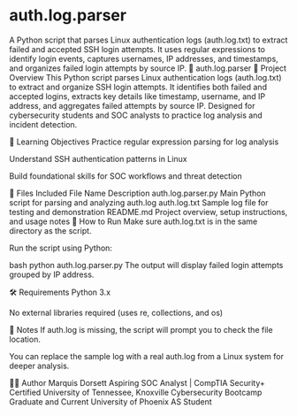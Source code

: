 # auth.log.parser
A Python script that parses Linux authentication logs (auth.log.txt) to extract failed and accepted SSH login attempts. It uses regular expressions to identify login events, captures usernames, IP addresses, and timestamps, and organizes failed login attempts by source IP. 
🔐 auth.log.parser
📌 Project Overview
This Python script parses Linux authentication logs (auth.log.txt) to extract and organize SSH login attempts. It identifies both failed and accepted logins, extracts key details like timestamp, username, and IP address, and aggregates failed attempts by source IP. Designed for cybersecurity students and SOC analysts to practice log analysis and incident detection.

🧠 Learning Objectives
Practice regular expression parsing for log analysis

Understand SSH authentication patterns in Linux

Build foundational skills for SOC workflows and threat detection

📂 Files Included
File Name	Description
auth.log.parser.py	Main Python script for parsing and analyzing auth.log
auth.log.txt	Sample log file for testing and demonstration
README.md	Project overview, setup instructions, and usage notes
🚀 How to Run
Make sure auth.log.txt is in the same directory as the script.

Run the script using Python:

bash
python auth.log.parser.py
The output will display failed login attempts grouped by IP address.

🛠️ Requirements
Python 3.x

No external libraries required (uses re, collections, and os)

📎 Notes
If auth.log is missing, the script will prompt you to check the file location.

You can replace the sample log with a real auth.log from a Linux system for deeper analysis.

🧑‍💻 Author
Marquis Dorsett Aspiring SOC Analyst | CompTIA Security+ Certified University of Tennessee, Knoxville Cybersecurity Bootcamp Graduate and Current University of Phoenix AS Student
